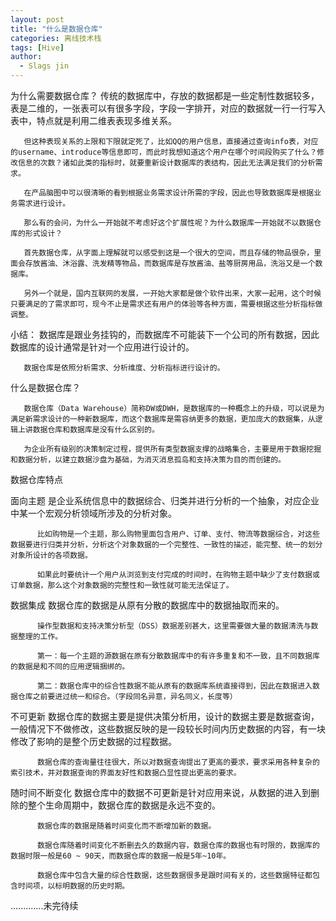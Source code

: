 ```yaml
---
layout: post
title: "什么是数据仓库"
categories: 离线技术栈
tags: [Hive]
author:
  - Slags jin
---
```


为什么需要数据仓库？
       传统的数据库中，存放的数据都是一些定制性数据较多，表是二维的，一张表可以有很多字段，字段一字排开，对应的数据就一行一行写入表中，特点就是利用二维表表现多维关系。

       但这种表现关系的上限和下限就定死了，比如QQ的用户信息，直接通过查询info表，对应的username、introduce等信息即可，而此时我想知道这个用户在哪个时间段购买了什么？修改信息的次数？诸如此类的指标时，就要重新设计数据库的表结构，因此无法满足我们的分析需求。

       在产品脑图中可以很清晰的看到根据业务需求设计所需的字段，因此也导致数据库是根据业务需求进行设计。

       那么有的会问，为什么一开始就不考虑好这个扩展性呢？为什么数据库一开始就不以数据仓库的形式设计？

       首先数据仓库，从字面上理解就可以感受到这是一个很大的空间，而且存储的物品很杂，里面会存放酱油、沐浴露、洗发精等物品，而数据库是存放酱油、盐等厨房用品，洗浴又是一个数据库。

       另外一个就是，国内互联网的发展，一开始大家都是做个软件出来，大家一起用，这个时候只要满足的了需求即可，现今不止是需求还有用户的体验等各种方面，需要根据这些分析指标做调整。

小结：
       数据库是跟业务挂钩的，而数据库不可能装下一个公司的所有数据，因此数据库的设计通常是针对一个应用进行设计的。

       数据仓库是依照分析需求、分析维度、分析指标进行设计的。
       
什么是数据仓库？
       
       数据仓库（Data Warehouse）简称DW或DWH，是数据库的一种概念上的升级，可以说是为满足新需求设计的一种新数据库，而这个数据库是需容纳更多的数据，更加庞大的数据集，从逻辑上讲数据仓库和数据库是没有什么区别的。

       为企业所有级别的决策制定过程，提供所有类型数据支撑的战略集合，主要是用于数据挖掘和数据分析，以建立数据沙盘为基础，为消灭消息孤岛和支持决策为目的而创建的。
   
 数据仓库特点
 
   面向主题
          是企业系统信息中的数据综合、归类并进行分析的一个抽象，对应企业中某一个宏观分析领域所涉及的分析对象。
   
          比如购物是一个主题，那么购物里面包含用户、订单、支付、物流等数据综合，对这些数据要进行归类并分析，分析这个对象数据的一个完整性、一致性的描述，能完整、统一的划分对象所设计的各项数据。
   
          如果此时要统计一个用户从浏览到支付完成的时间时，在购物主题中缺少了支付数据或订单数据，那么这个对象数据的完整性和一致性就可能无法保证了。
   
    
   
   数据集成
          数据仓库的数据是从原有分散的数据库中的数据抽取而来的。
   
          操作型数据和支持决策分析型（DSS）数据差别甚大，这里需要做大量的数据清洗与数据整理的工作。
   
          第一：每一个主题的源数据在原有分散数据库中的有许多重复和不一致，且不同数据库的数据是和不同的应用逻辑捆绑的。
   
          第二：数据仓库中的综合性数据不能从原有的数据库系统直接得到，因此在数据进入数据仓库之前要进过统一和综合。（字段同名异意，异名同义，长度等）
   
    
   
   不可更新
          数据仓库的数据主要是提供决策分析用，设计的数据主要是数据查询，一般情况下不做修改，这些数据反映的是一段较长时间内历史数据的内容，有一块修改了影响的是整个历史数据的过程数据。
   
          数据仓库的查询量往往很大，所以对数据查询提出了更高的要求，要求采用各种复杂的索引技术，并对数据查询的界面友好性和数据凸显性提出更高的要求。
   
    
   
   随时间不断变化
          数据仓库中的数据不可更新是针对应用来说，从数据的进入到删除的整个生命周期中，数据仓库的数据是永远不变的。
   
          数据仓库的数据是随着时间变化而不断增加新的数据。
   
          数据仓库随着时间变化不断删去久的数据内容，数据仓库的数据也有时限的，数据库的数据时限一般是60 ~ 90天，而数据仓库的数据一般是5年~10年。
   
          数据仓库中包含大量的综合性数据，这些数据很多是跟时间有关的，这些数据特征都包含时间项，以标明数据的历史时期。
      
     
 .............未完待续